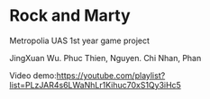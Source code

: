 # Rock and Marty
Metropolia UAS 1st year game project


JingXuan Wu. Phuc Thien, Nguyen. Chi Nhan, Phan


Video demo:https://youtube.com/playlist?list=PLzJAR4s6LWaNhLr1Kihuc70xS1Qy3iHc5

